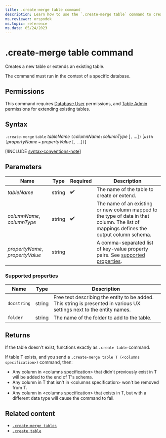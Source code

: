 ```yaml
---
title: .create-merge table command
description: Learn how to use the `.create-merge table` command to create a new table or extend an existing table.
ms.reviewer: orspodek
ms.topic: reference
ms.date: 05/24/2023
---
```

# .create-merge table command

Creates a new table or extends an existing table.

The command must run in the context of a specific database.

## Permissions

This command requires [Database User](access-control/role-based-access-control.md) permissions, and [Table Admin](access-control/role-based-access-control.md) permissions for extending existing tables.

## Syntax

`.create-merge` `table` *tableName* `(`*columnName*`:`*columnType* [`,` ...]`)`  [`with` `(`*propertyName* `=` *propertyValue* [`,` ...]`)`]

[!INCLUDE [syntax-conventions-note](../../includes/syntax-conventions-note.md)]

## Parameters

| Name | Type | Required | Description |
|--|--|--|--|
| *tableName* | string |  :heavy_check_mark: | The name of the table to create or extend. |
| *columnName*, *columnType* | string |  :heavy_check_mark: | The name of an existing or new column mapped to the type of data in that column. The list of mappings defines the output column schema.|
| *propertyName*, *propertyValue* | string | | A comma-separated list of key-value property pairs. See [supported properties](#supported-properties).|

### Supported properties

|Name|Type|Description|
|--|--|--|
|`docstring`|string|Free text describing the entity to be added. This string is presented in various UX settings next to the entity names.|
|`folder`|string|The name of the folder to add to the table.|

## Returns

If the table doesn't exist, functions exactly as `.create table` command.

If table T exists, and you send a `.create-merge table T (<columns specification>)` command, then:

* Any column in \<columns specification> that didn't previously exist in T will be added to the end of T's schema.
* Any column in T that isn't in \<columns specification> won't be removed from T.
* Any column in \<columns specification> that exists in T, but with a different data type will cause the command to fail.

## Related content

* [`.create-merge tables`](create-merge-tables-command.md)
* [`.create table`](create-table-command.md)
